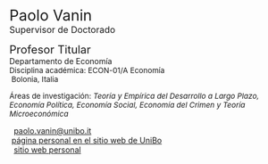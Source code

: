 <span style="font-size: 20pt; color: var(--global-theme-color);"> Paolo Vanin </span> <br> <span style="font-size: 12pt; color: var(--global-theme-color);"> Supervisor de Doctorado </span>

<span style="font-size: 15pt;"> Profesor Titular </span> <br> Departamento de Economía <br> <span style="font-size: 10pt;"> Disciplina académica: ECON-01/A Economía </span> <br> <span style="font-size: 10pt;"> <i class="fa-solid fa-location-dot"></i> &nbsp;Bolonia, Italia</span>

<p style="font-size: 10pt;"> Áreas de investigación: <i> Teoría y Empírica del Desarrollo a Largo Plazo, Economía Política, Economía Social, Economía del Crimen y Teoría Microeconómica </i></p>

<span style="vertical-align: middle; line-height: 1; color: var(--global-theme-color);"><i class="fa-solid fa-envelope"></i></span>&nbsp;&nbsp;<a href="mailto:paolo.vanin@unibo.it">paolo.vanin@unibo.it</a> <br>
<i class="fa-solid fa-landmark" style="color: var(--global-theme-color);"></i> &nbsp;[página personal en el sitio web de UniBo](https://www.unibo.it/sitoweb/paolo.vanin/en) <br>
<span style="vertical-align: middle; line-height: 1; color: var(--global-theme-color);"><i class="fa-solid fa-globe"></i></span>&nbsp;&nbsp;<a href="https://sites.google.com/site/paolovanin/">sitio web personal</a>

